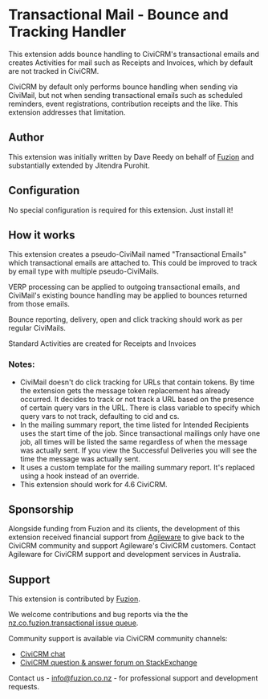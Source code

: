 # Transactional Mail - Bounce and Tracking Handler

This extension adds bounce handling to CiviCRM's transactional emails and creates Activities for mail such as Receipts and Invoices, which by default are not tracked in CiviCRM.

CiviCRM by default only performs bounce handling when sending via CiviMail, but not when sending transactional emails such as scheduled reminders, event registrations, contribution receipts and the like. This extension addresses that limitation.

## Author

This extension was initially written by Dave Reedy on behalf of [Fuzion](https://www.fuzion.co.nz) and substantially extended by Jitendra Purohit.

## Configuration

No special configuration is required for this extension. Just install it!

## How it works

This extension creates a pseudo-CiviMail named "Transactional Emails" which transactional emails are attached to. This could be improved to track by email type with multiple pseudo-CiviMails.

VERP processing can be applied to outgoing transactional emails, and CiviMail's existing bounce handling may  be applied to bounces returned from those emails.

Bounce reporting, delivery, open and click tracking should work as per regular CiviMails.

Standard Activities are created for Receipts and Invoices

### Notes:

* CiviMail doesn't do click tracking for URLs that contain tokens. By time the extension gets the message token replacement has already occurred. It decides to track or not track a URL based on the presence of certain query vars in the URL. There is class variable to specify which query vars to not track, defaulting to cid and cs.
* In the mailing summary report, the time listed for Intended Recipients uses the start time of the job. Since transactional mailings only have one job, all times will be listed the same regardless of when the message was actually sent. If you view the Successful Deliveries you will see the time the message was actually sent.
* It uses a custom template for the mailing summary report. It's replaced using a hook instead of an override.
* This extension should work for 4.6 CiviCRM.

## Sponsorship

Alongside funding from Fuzion and its clients, the development of this extension received financial support from [Agileware](https://agileware.com.au) to give back to the CiviCRM community and support Agileware's CiviCRM customers. Contact Agileware for CiviCRM support and development services in Australia.

## Support

This extension is contributed by [Fuzion](https://www.fuzion.co.nz). 

We welcome contributions and bug reports via the the [nz.co.fuzion.transactional issue queue](https://github.com/fuzionnz/nz.co.fuzion.transactional.issues).

Community support is available via CiviCRM community channels:

* [CiviCRM chat](https://chat.civicrm.org)
* [CiviCRM question & answer forum on StackExchange](https://civicrm.stackexchange.com)

Contact us - info@fuzion.co.nz - for professional support and development requests.
